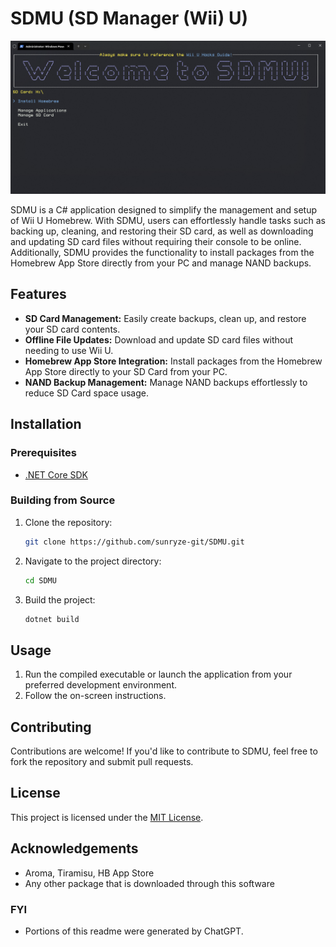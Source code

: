 # SDMU (SD Manager (Wii) U)

![screenshot](image.png)

SDMU is a C# application designed to simplify the management and setup of Wii U Homebrew. With SDMU, users can effortlessly handle tasks such as backing up, cleaning, and restoring their SD card, as well as downloading and updating SD card files without requiring their console to be online. Additionally, SDMU provides the functionality to install packages from the Homebrew App Store directly from your PC and manage NAND backups.

## Features

- **SD Card Management:** Easily create backups, clean up, and restore your SD card contents.
- **Offline File Updates:** Download and update SD card files without needing to use Wii U.
- **Homebrew App Store Integration:** Install packages from the Homebrew App Store directly to your SD Card from your PC.
- **NAND Backup Management:** Manage NAND backups effortlessly to reduce SD Card space usage.

## Installation

### Prerequisites

- [.NET Core SDK](https://dotnet.microsoft.com/download)

### Building from Source

1. Clone the repository:
   ```bash
   git clone https://github.com/sunryze-git/SDMU.git
   ```

2. Navigate to the project directory:
   ```bash
   cd SDMU
   ```

3. Build the project:
   ```bash
   dotnet build
   ```

## Usage

1. Run the compiled executable or launch the application from your preferred development environment.
2. Follow the on-screen instructions.

## Contributing

Contributions are welcome! If you'd like to contribute to SDMU, feel free to fork the repository and submit pull requests.

## License

This project is licensed under the [MIT License](LICENSE.txt).

## Acknowledgements

- Aroma, Tiramisu, HB App Store
- Any other package that is downloaded through this software


### FYI
- Portions of this readme were generated by ChatGPT.
